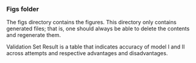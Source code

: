 ### Figs folder

The figs directory contains the figures. This directory only contains generated files; that is, one should always be able to delete the contents and regenerate them.

Validation Set Result is a table that indicates accuracy of model I and II across attempts and respective advantages and disadvantages. 
